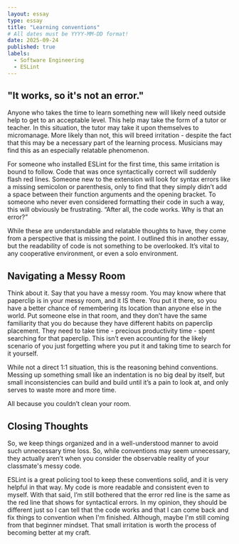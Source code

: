 ```yaml
---
layout: essay
type: essay
title: "Learning conventions"
# All dates must be YYYY-MM-DD format!
date: 2025-09-24
published: true
labels:
  - Software Engineering
  - ESLint
---
```


## "It works, so it's not an error."

Anyone who takes the time to learn something new will likely need outside help to get to an acceptable level. This help may take the form of a tutor or teacher. In this situation, the tutor may take it upon themselves to micromanage. More likely than not, this will breed irritation - despite the fact that this may be a necessary part of the learning process. Musicians may find this as an especially relatable phenomenon.

For someone who installed ESLint for the first time, this same irritation is bound to follow. Code that was once syntactically correct will suddenly flash red lines. Someone new to the extension will look for syntax errors like a missing semicolon or parenthesis, only to find that they simply didn’t add a space between their function arguments and the opening bracket. To someone who never even considered formatting their code in such a way, this will obviously be frustrating. “After all, the code works. Why is that an error?”

While these are understandable and relatable thoughts to have, they come from a perspective that is missing the point. I outlined this in another essay, but the readability of code is not something to be overlooked. It’s vital to any cooperative environment, or even a solo environment.

## Navigating a Messy Room

Think about it. Say that you have a messy room. You may know where that paperclip is in your messy room, and it IS there. You put it there, so you have a better chance of remembering its location than anyone else in the world. Put someone else in that room, and they don’t have the same familiarity that you do because they have different habits on paperclip placement. They need to take time - precious productivity time - spent searching for that paperclip. This isn’t even accounting for the likely scenario of you just forgetting where you put it and taking time to search for it yourself. 

While not a direct 1:1 situation, this is the reasoning behind conventions. Messing up something small like an indentation is no big deal by itself, but small inconsistencies can build and build until it’s a pain to look at, and only serves to waste more and more time. 

All because you couldn’t clean your room. 

## Closing Thoughts

So, we keep things organized and in a well-understood manner to avoid such unnecessary time loss. So, while conventions may seem unnecessary, they actually aren’t when you consider the observable reality of your classmate's messy code.

ESLint is a great policing tool to keep these conventions solid, and it is very helpful in that way. My code is more readable and consistent even to myself. With that said, I’m still bothered that the error red line is the same as the red line that shows for syntactical errors. In my opinion, they should be different just so I can tell that the code works and that I can come back and fix things to convention when I'm finished. Although, maybe I'm still coming from that beginner mindset. That small irritation is worth the process of becoming better at my craft.



